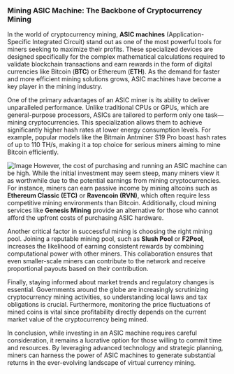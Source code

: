 ### Mining ASIC Machine: The Backbone of Cryptocurrency Mining

In the world of cryptocurrency mining, **ASIC machines** (Application-Specific Integrated Circuit) stand out as one of the most powerful tools for miners seeking to maximize their profits. These specialized devices are designed specifically for the complex mathematical calculations required to validate blockchain transactions and earn rewards in the form of digital currencies like Bitcoin (**BTC**) or Ethereum (**ETH**). As the demand for faster and more efficient mining solutions grows, ASIC machines have become a key player in the mining industry.

One of the primary advantages of an ASIC miner is its ability to deliver unparalleled performance. Unlike traditional CPUs or GPUs, which are general-purpose processors, ASICs are tailored to perform only one task—mining cryptocurrencies. This specialization allows them to achieve significantly higher hash rates at lower energy consumption levels. For example, popular models like the Bitmain Antminer S19 Pro boast hash rates of up to 110 TH/s, making it a top choice for serious miners aiming to mine Bitcoin efficiently.


![Image](https://github.com/user-attachments/assets/31692037-0104-4703-abd1-696b6a7dd41b)
However, the cost of purchasing and running an ASIC machine can be high. While the initial investment may seem steep, many miners view it as worthwhile due to the potential earnings from mining cryptocurrencies. For instance, miners can earn passive income by mining altcoins such as **Ethereum Classic (ETC)** or **Ravencoin (RVN)**, which often require less competitive mining environments than Bitcoin. Additionally, cloud mining services like **Genesis Mining** provide an alternative for those who cannot afford the upfront costs of purchasing ASIC hardware.

Another critical factor in successful mining is choosing the right mining pool. Joining a reputable mining pool, such as **Slush Pool** or **F2Pool**, increases the likelihood of earning consistent rewards by combining computational power with other miners. This collaboration ensures that even smaller-scale miners can contribute to the network and receive proportional payouts based on their contribution.

Finally, staying informed about market trends and regulatory changes is essential. Governments around the globe are increasingly scrutinizing cryptocurrency mining activities, so understanding local laws and tax obligations is crucial. Furthermore, monitoring the price fluctuations of mined coins is vital since profitability directly depends on the current market value of the cryptocurrency being mined.

In conclusion, while investing in an ASIC machine requires careful consideration, it remains a lucrative option for those willing to commit time and resources. By leveraging advanced technology and strategic planning, miners can harness the power of ASIC machines to generate substantial returns in the ever-evolving landscape of virtual currency mining.